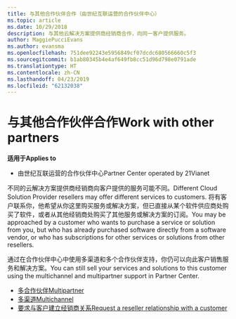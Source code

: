 ```yaml
---
title: 与其他合作伙伴合作（由世纪互联运营的合作伙伴中心）
ms.topic: article
ms.date: 10/29/2018
description: 与其他云解决方案提供商经销商合作，向同一客户提供服务。
author: MaggiePucciEvans
ms.author: evansma
ms.openlocfilehash: 751dee92243e5956849cf07dcdc680566660c5f3
ms.sourcegitcommit: b1ab80345b4e4af649fb8cc51d96d798e0791ade
ms.translationtype: HT
ms.contentlocale: zh-CN
ms.lasthandoff: 04/23/2019
ms.locfileid: "62132038"
---
```

# <a name="work-with-other-partners"></a><span data-ttu-id="4d168-103">与其他合作伙伴合作</span><span class="sxs-lookup"><span data-stu-id="4d168-103">Work with other partners</span></span>

<span data-ttu-id="4d168-104">**适用于**</span><span class="sxs-lookup"><span data-stu-id="4d168-104">**Applies to**</span></span>

-   <span data-ttu-id="4d168-105">由世纪互联运营的合作伙伴中心</span><span class="sxs-lookup"><span data-stu-id="4d168-105">Partner Center operated by 21Vianet</span></span>


<span data-ttu-id="4d168-106">不同的云解决方案提供商经销商向客户提供的服务可能不同。</span><span class="sxs-lookup"><span data-stu-id="4d168-106">Different Cloud Solution Provider resellers may offer different services to customers.</span></span> <span data-ttu-id="4d168-107">将有客户联系你，他希望从你这里购买服务或解决方案，但已直接从某个软件供应商处购买了软件，或者从其他经销商处购买了其他服务或解决方案的订阅。</span><span class="sxs-lookup"><span data-stu-id="4d168-107">You may be approached by a customer who wants to purchase a service or solution from you, but who has already purchased software directly from a software vendor, or who has subscriptions for other services or solutions from other resellers.</span></span> 

<span data-ttu-id="4d168-108">通过在合作伙伴中心中使用多渠道和多个合作伙伴支持，你仍可以向此客户销售服务和解决方案。</span><span class="sxs-lookup"><span data-stu-id="4d168-108">You can still sell your services and solutions to this customer using the multichannel and multipartner support in Partner Center.</span></span>

-   [<span data-ttu-id="4d168-109">多合作伙伴</span><span class="sxs-lookup"><span data-stu-id="4d168-109">Multipartner</span></span>](multipartner.md)
-   [<span data-ttu-id="4d168-110">多渠道</span><span class="sxs-lookup"><span data-stu-id="4d168-110">Multichannel</span></span>](multichannel.md)
-   [<span data-ttu-id="4d168-111">要求与客户建立经销商关系</span><span class="sxs-lookup"><span data-stu-id="4d168-111">Request a reseller relationship with a customer</span></span>](request-a-relationship-with-a-customer.md)
